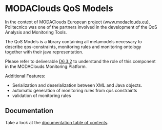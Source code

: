 MODAClouds QoS Models
==========================

In the context of MODAClouds European project (www.modaclouds.eu), Politecnico was
one of the partners involved in the development of the QoS Analysis and Monitoring Tools.

The QoS Models is a library containing all metamodels necessary to describe qos-constraints, monitoring rules
and monitoring ontology together with their java representation.

Please refer to deliverable [D6.3.2](http://www.modaclouds.eu/publications/public-deliverables/) 
to understand the role of this component in the MODAClouds Monitoring Platform.

Additional Features:
- Serialization and deserialization between XML and Java objects.
- automatic generation of monitoring rules from qos constraints
- validation of monitoring rules

## Documentation

Take a look at the [documentation table of contents](doc/TOC.md).